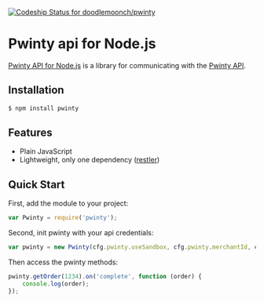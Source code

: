 [ ![Codeship Status for doodlemoonch/pwinty](https://codeship.io/projects/5a165770-f007-0131-06f7-4eb19103006a/status)](https://codeship.io/projects/27258)

# Pwinty api for Node.js

[Pwinty API for Node.js](https://npmjs.org/package/pwinty) is a library for communicating with the [Pwinty API](http://www.pwinty.com/overview.html).

## Installation

```bash
$ npm install pwinty
```

## Features

* Plain JavaScript
* Lightweight, only one dependency ([restler](https://npmjs.org/package/restler))

## Quick Start

First, add the module to your project:

```js
var Pwinty = require('pwinty');
```

Second, init pwinty with your api credentials:

```js
var pwinty = new Pwinty(cfg.pwinty.useSandbox, cfg.pwinty.merchantId, cfg.pwinty.apiKey);
```

Then access the pwinty methods:

```js
pwinty.getOrder(1234).on('complete', function (order) {
    console.log(order);
});
```
